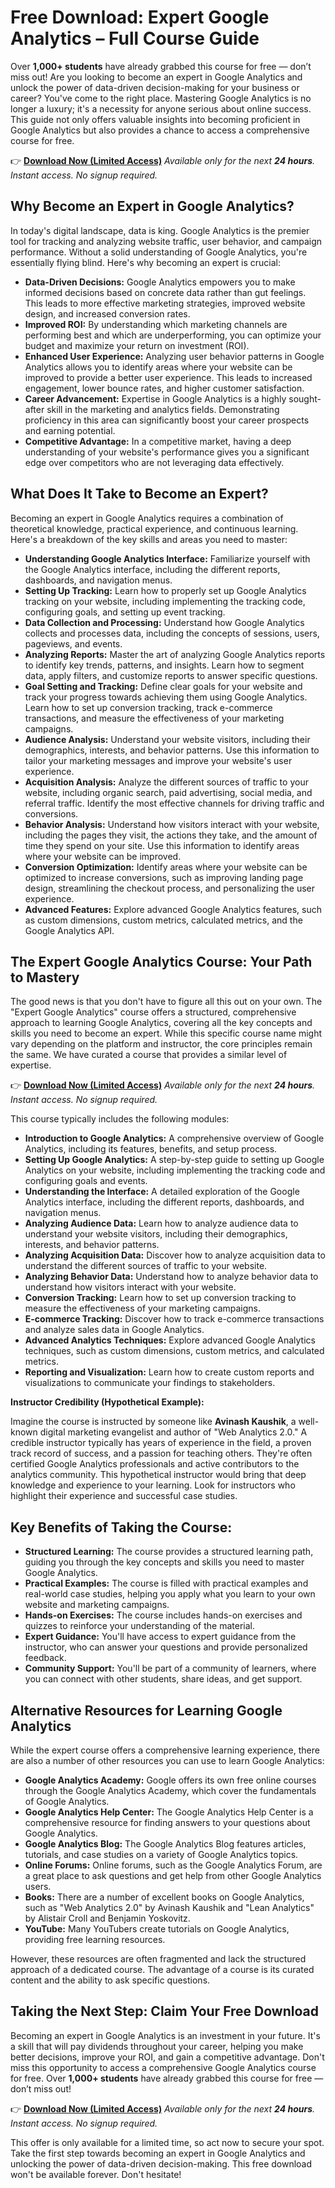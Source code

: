 # Free Download: Expert Google Analytics – Full Course Guide

Over **1,000+ students** have already grabbed this course for free — don’t miss out!
Are you looking to become an expert in Google Analytics and unlock the power of data-driven decision-making for your business or career? You've come to the right place. Mastering Google Analytics is no longer a luxury; it's a necessity for anyone serious about online success. This guide not only offers valuable insights into becoming proficient in Google Analytics but also provides a chance to access a comprehensive course for free.

👉 [**Download Now (Limited Access)**](https://udemywork.com/expert-google-analytics)
_Available only for the next **24 hours**. Instant access. No signup required._

## Why Become an Expert in Google Analytics?

In today's digital landscape, data is king. Google Analytics is the premier tool for tracking and analyzing website traffic, user behavior, and campaign performance. Without a solid understanding of Google Analytics, you're essentially flying blind. Here's why becoming an expert is crucial:

*   **Data-Driven Decisions:** Google Analytics empowers you to make informed decisions based on concrete data rather than gut feelings. This leads to more effective marketing strategies, improved website design, and increased conversion rates.
*   **Improved ROI:** By understanding which marketing channels are performing best and which are underperforming, you can optimize your budget and maximize your return on investment (ROI).
*   **Enhanced User Experience:** Analyzing user behavior patterns in Google Analytics allows you to identify areas where your website can be improved to provide a better user experience. This leads to increased engagement, lower bounce rates, and higher customer satisfaction.
*   **Career Advancement:** Expertise in Google Analytics is a highly sought-after skill in the marketing and analytics fields. Demonstrating proficiency in this area can significantly boost your career prospects and earning potential.
*   **Competitive Advantage:** In a competitive market, having a deep understanding of your website's performance gives you a significant edge over competitors who are not leveraging data effectively.

## What Does It Take to Become an Expert?

Becoming an expert in Google Analytics requires a combination of theoretical knowledge, practical experience, and continuous learning. Here's a breakdown of the key skills and areas you need to master:

*   **Understanding Google Analytics Interface:** Familiarize yourself with the Google Analytics interface, including the different reports, dashboards, and navigation menus.
*   **Setting Up Tracking:** Learn how to properly set up Google Analytics tracking on your website, including implementing the tracking code, configuring goals, and setting up event tracking.
*   **Data Collection and Processing:** Understand how Google Analytics collects and processes data, including the concepts of sessions, users, pageviews, and events.
*   **Analyzing Reports:** Master the art of analyzing Google Analytics reports to identify key trends, patterns, and insights. Learn how to segment data, apply filters, and customize reports to answer specific questions.
*   **Goal Setting and Tracking:** Define clear goals for your website and track your progress towards achieving them using Google Analytics. Learn how to set up conversion tracking, track e-commerce transactions, and measure the effectiveness of your marketing campaigns.
*   **Audience Analysis:** Understand your website visitors, including their demographics, interests, and behavior patterns. Use this information to tailor your marketing messages and improve your website's user experience.
*   **Acquisition Analysis:** Analyze the different sources of traffic to your website, including organic search, paid advertising, social media, and referral traffic. Identify the most effective channels for driving traffic and conversions.
*   **Behavior Analysis:** Understand how visitors interact with your website, including the pages they visit, the actions they take, and the amount of time they spend on your site. Use this information to identify areas where your website can be improved.
*   **Conversion Optimization:** Identify areas where your website can be optimized to increase conversions, such as improving landing page design, streamlining the checkout process, and personalizing the user experience.
*   **Advanced Features:** Explore advanced Google Analytics features, such as custom dimensions, custom metrics, calculated metrics, and the Google Analytics API.

## The Expert Google Analytics Course: Your Path to Mastery

The good news is that you don't have to figure all this out on your own. The "Expert Google Analytics" course offers a structured, comprehensive approach to learning Google Analytics, covering all the key concepts and skills you need to become an expert. While this specific course name might vary depending on the platform and instructor, the core principles remain the same. We have curated a course that provides a similar level of expertise.

👉 [**Download Now (Limited Access)**](https://udemywork.com/expert-google-analytics)
_Available only for the next **24 hours**. Instant access. No signup required._

This course typically includes the following modules:

*   **Introduction to Google Analytics:** A comprehensive overview of Google Analytics, including its features, benefits, and setup process.
*   **Setting Up Google Analytics:** A step-by-step guide to setting up Google Analytics on your website, including implementing the tracking code and configuring goals and events.
*   **Understanding the Interface:** A detailed exploration of the Google Analytics interface, including the different reports, dashboards, and navigation menus.
*   **Analyzing Audience Data:** Learn how to analyze audience data to understand your website visitors, including their demographics, interests, and behavior patterns.
*   **Analyzing Acquisition Data:** Discover how to analyze acquisition data to understand the different sources of traffic to your website.
*   **Analyzing Behavior Data:** Understand how to analyze behavior data to understand how visitors interact with your website.
*   **Conversion Tracking:** Learn how to set up conversion tracking to measure the effectiveness of your marketing campaigns.
*   **E-commerce Tracking:** Discover how to track e-commerce transactions and analyze sales data in Google Analytics.
*   **Advanced Analytics Techniques:** Explore advanced Google Analytics techniques, such as custom dimensions, custom metrics, and calculated metrics.
*   **Reporting and Visualization:** Learn how to create custom reports and visualizations to communicate your findings to stakeholders.

**Instructor Credibility (Hypothetical Example):**

Imagine the course is instructed by someone like **Avinash Kaushik**, a well-known digital marketing evangelist and author of "Web Analytics 2.0." A credible instructor typically has years of experience in the field, a proven track record of success, and a passion for teaching others. They're often certified Google Analytics professionals and active contributors to the analytics community. This hypothetical instructor would bring that deep knowledge and experience to your learning. Look for instructors who highlight their experience and successful case studies.

## Key Benefits of Taking the Course:

*   **Structured Learning:** The course provides a structured learning path, guiding you through the key concepts and skills you need to master Google Analytics.
*   **Practical Examples:** The course is filled with practical examples and real-world case studies, helping you apply what you learn to your own website and marketing campaigns.
*   **Hands-on Exercises:** The course includes hands-on exercises and quizzes to reinforce your understanding of the material.
*   **Expert Guidance:** You'll have access to expert guidance from the instructor, who can answer your questions and provide personalized feedback.
*   **Community Support:** You'll be part of a community of learners, where you can connect with other students, share ideas, and get support.

## Alternative Resources for Learning Google Analytics

While the expert course offers a comprehensive learning experience, there are also a number of other resources you can use to learn Google Analytics:

*   **Google Analytics Academy:** Google offers its own free online courses through the Google Analytics Academy, which cover the fundamentals of Google Analytics.
*   **Google Analytics Help Center:** The Google Analytics Help Center is a comprehensive resource for finding answers to your questions about Google Analytics.
*   **Google Analytics Blog:** The Google Analytics Blog features articles, tutorials, and case studies on a variety of Google Analytics topics.
*   **Online Forums:** Online forums, such as the Google Analytics Forum, are a great place to ask questions and get help from other Google Analytics users.
*   **Books:** There are a number of excellent books on Google Analytics, such as "Web Analytics 2.0" by Avinash Kaushik and "Lean Analytics" by Alistair Croll and Benjamin Yoskovitz.
*   **YouTube:** Many YouTubers create tutorials on Google Analytics, providing free learning resources.

However, these resources are often fragmented and lack the structured approach of a dedicated course. The advantage of a course is its curated content and the ability to ask specific questions.

## Taking the Next Step: Claim Your Free Download

Becoming an expert in Google Analytics is an investment in your future. It's a skill that will pay dividends throughout your career, helping you make better decisions, improve your ROI, and gain a competitive advantage. Don't miss this opportunity to access a comprehensive Google Analytics course for free. Over **1,000+ students** have already grabbed this course for free — don’t miss out!

👉 [**Download Now (Limited Access)**](https://udemywork.com/expert-google-analytics)
_Available only for the next **24 hours**. Instant access. No signup required._

This offer is only available for a limited time, so act now to secure your spot. Take the first step towards becoming an expert in Google Analytics and unlocking the power of data-driven decision-making. This free download won't be available forever. Don't hesitate!
